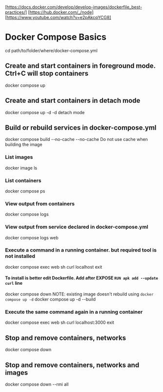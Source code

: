 
[https://docs.docker.com/develop/develop-images/dockerfile_best-practices/]
[https://hub.docker.com/_/node]
[https://www.youtube.com/watch?v=e2pAkcqYCG8]

# Docker Compose Basics
cd path/to/folder/where/docker-compose.yml

## Create and start containers in foreground mode. Ctrl+C will stop containers 
docker compose up

## Create and start containers in detach mode
docker compose up -d
    -d          detach mode
## Build or rebuild services in docker-compose.yml
docker compose build --no-cache
    --no-cache          Do not use cache when building the image
### List images
docker image ls
### List containers
docker compose ps
### View output from containers
docker compose logs
### View output from service declared in docker-compose.yml
docker compose logs web

### Execute a command in a running container. but required tool is not installed
docker compose exec web sh
    curl localhost
    exit
#### To install is better edit Dockerfile. Add after EXPOSE `RUN apk add --update curl` line
docker compose down
NOTE: existing image doesn't rebuild using `docker compose up -d`
docker compose up -d --build
### Execute the same command again in a running container
docker compose exec web sh
    curl localhost:3000
    exit

## Stop and remove containers, networks
docker compose down
## Stop and remove containers, networks and images
docker compose down --rmi all
